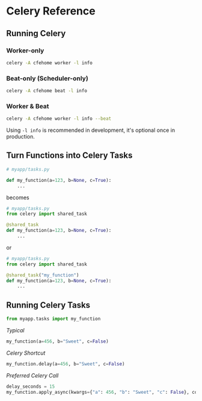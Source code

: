 # Celery Reference


## Running Celery

### Worker-only

```bash
celery -A cfehome worker -l info
```

### Beat-only (Scheduler-only)
```bash
celery -A cfehome beat -l info
```

### Worker & Beat
```bash
celery -A cfehome worker -l info --beat
```
Using `-l info` is recommended in development, it's optional once in production.


## Turn Functions into Celery Tasks

```python
# myapp/tasks.py

def my_function(a=123, b=None, c=True):
    ...
```
becomes

```python
# myapp/tasks.py
from celery import shared_task

@shared_task
def my_function(a=123, b=None, c=True):
    ...
```
or

```python
# myapp/tasks.py
from celery import shared_task

@shared_task("my_function")
def my_function(a=123, b=None, c=True):
    ...
```



## Running Celery Tasks


```python
from myapp.tasks import my_function
```

*Typical*
```python
my_function(a=456, b="Sweet", c=False)
```

*Celery Shortcut*
```python
my_function.delay(a=456, b="Sweet", c=False)
```


*Preferred Celery Call*
```python
delay_seconds = 15
my_function.apply_async(kwargs={"a": 456, "b": "Sweet", "c": False}, countdown=delay_seconds)
```